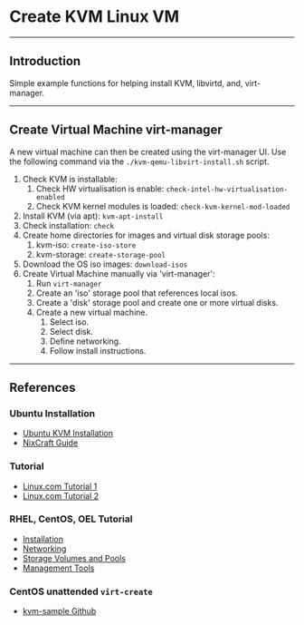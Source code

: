 # Create KVM Linux VM

---

## Introduction

Simple example functions for helping install KVM, libvirtd, and, virt-manager.

---

## Create Virtual Machine virt-manager

A new virtual machine can then be created using the virt-manager UI. Use the following command via the `./kvm-qemu-libvirt-install.sh` script.

1. Check KVM is installable:
    1. Check HW virtualisation is enable: `check-intel-hw-virtualisation-enabled`
    2. Check KVM kernel modules is loaded: `check-kvm-kernel-mod-loaded`
2. Install KVM (via apt): `kvm-apt-install`
3. Check installation: `check`
4. Create home directories for images and virtual disk storage pools: 
    1. kvm-iso: `create-iso-store`
    2. kvm-storage: `create-storage-pool`
5. Download the OS iso images: `download-isos`
6. Create Virtual Machine manually via 'virt-manager':
    1. Run `virt-manager`
    2. Create an 'iso' storage pool that references local isos.
    3. Create a 'disk' storage pool and create one or more virtual disks.
    4. Create a new virtual machine.
        1. Select iso.
        2. Select disk.
        3. Define networking.
        4. Follow install instructions.

---

## References

### Ubuntu Installation
* [Ubuntu KVM Installation](https://help.ubuntu.com/community/KVM/Installation)
* [NixCraft Guide](https://www.cyberciti.biz/faq/installing-kvm-on-ubuntu-16-04-lts-server/)

### Tutorial
* [Linux.com Tutorial 1](https://www.linux.com/learn/intro-to-linux/2017/5/creating-virtual-machines-kvm-part-1)
* [Linux.com Tutorial 2](https://www.linux.com/learn/intro-to-linux/2017/5/creating-virtual-machines-kvm-part-2-networking)

### RHEL, CentOS, OEL Tutorial
* [Installation](https://www.tecmint.com/install-and-configure-kvm-in-linux/)
* [Networking](https://www.tecmint.com/multiple-virtual-machine-installation-using-network-install-kvm/)
* [Storage Volumes and Pools](https://www.tecmint.com/manage-kvm-storage-volumes-and-pools/)
* [Management Tools](https://www.tecmint.com/kvm-management-tools-to-manage-virtual-machines/)

### CentOS unattended `virt-create`
* [kvm-sample Github](https://github.com/uvirt/kvm-sample)